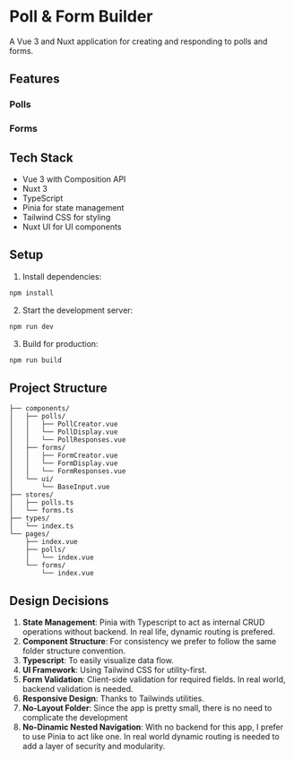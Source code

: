 # Poll & Form Builder

A Vue 3 and Nuxt application for creating and responding to polls and forms.


## Features

### Polls


### Forms


## Tech Stack

- Vue 3 with Composition API
- Nuxt 3
- TypeScript
- Pinia for state management
- Tailwind CSS for styling
- Nuxt UI for UI components

## Setup

1. Install dependencies:
```bash
npm install
```

2. Start the development server:
```bash
npm run dev
```

3. Build for production:
```bash
npm run build
```

## Project Structure

```
├── components/
│   ├── polls/
│   │   ├── PollCreator.vue
│   │   └── PollDisplay.vue
│   │   └── PollResponses.vue
│   ├── forms/
│   │   ├── FormCreator.vue
│   │   └── FormDisplay.vue
│   │   └── FormResponses.vue
│   └── ui/
│       └── BaseInput.vue
├── stores/
│   ├── polls.ts
│   └── forms.ts
├── types/
│   └── index.ts
└── pages/
    ├── index.vue
    ├── polls/
    │   └── index.vue
    └── forms/
        └── index.vue
```

## Design Decisions

1. **State Management**: Pinia with Typescript to act as internal CRUD operations without backend. In real life, dynamic routing is prefered.
2. **Component Structure**: For consistency we prefer to follow the same folder structure convention.
3. **Typescript**: To easily visualize data flow.
4. **UI Framework**: Using Tailwind CSS for utility-first.
5. **Form Validation**: Client-side validation for required fields. In real world, backend validation is needed.
6. **Responsive Design**: Thanks to Tailwinds utilities.
7. **No-Layout Folder**: Since the app is pretty small, there is no need to complicate the development
8. **No-Dinamic Nested Navigation**: With no backend for this app, I prefer to use Pinia to act like one. In real world dynamic routing is needed to add a layer of security and modularity.
